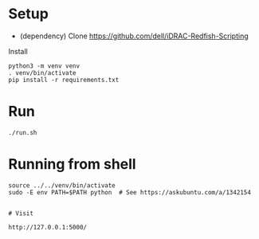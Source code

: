 # Setup

- (dependency) Clone https://github.com/dell/iDRAC-Redfish-Scripting

Install
```
python3 -m venv venv
. venv/bin/activate
pip install -r requirements.txt
```

# Run
```
./run.sh
```

# Running from shell
```
source ../../venv/bin/activate
sudo -E env PATH=$PATH python  # See https://askubuntu.com/a/1342154
```
```

# Visit

http://127.0.0.1:5000/
